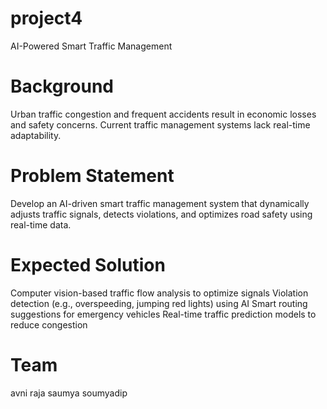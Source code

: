 # project4
AI-Powered Smart Traffic Management 

# Background
Urban traffic congestion and frequent accidents result in economic losses and safety concerns. Current traffic management systems lack real-time adaptability.

# Problem Statement
Develop an AI-driven smart traffic management system that dynamically adjusts traffic signals, detects violations, and optimizes road safety using real-time data.

# Expected Solution
Computer vision-based traffic flow analysis to optimize signals
Violation detection (e.g., overspeeding, jumping red lights) using AI
Smart routing suggestions for emergency vehicles
Real-time traffic prediction models to reduce congestion

# Team
avni 
raja
saumya
soumyadip
